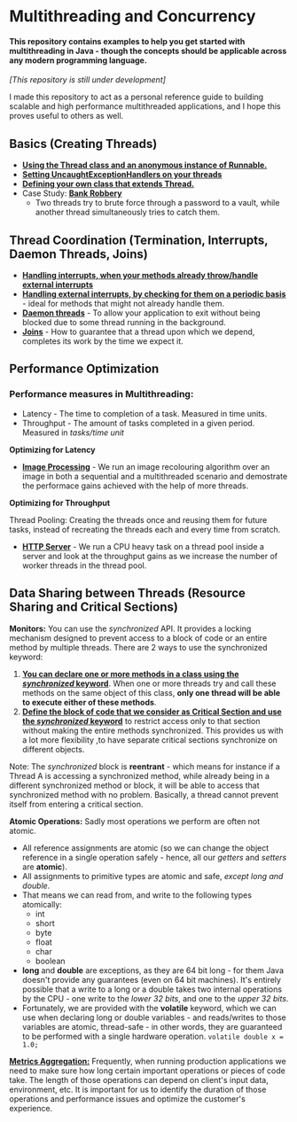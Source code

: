 # Multithreading and Concurrency
#### This repository contains examples to help you get started with multithreading in Java - though the concepts should be applicable across any modern programming language.

*[This repository is still under development]*

I made this repository to act as a personal reference guide to building scalable and high performance multithreaded applications, and I hope this proves useful to others as well.

## Basics (Creating Threads)
- [**Using the Thread class and an anonymous instance of Runnable.**](./src/com/jyotindersingh/Basics1.java)
- [**Setting UncaughtExceptionHandlers on your threads**](./src/com/jyotindersingh/Basics2.java)
- [**Defining your own class that extends Thread.**](./src/com/jyotindersingh/Basics3.java)
- Case Study: [**Bank Robbery**](./src/com/jyotindersingh/BankRobbery.java)
    - Two threads try to brute force through a password to a vault, while another thread simultaneously tries to catch them.

## Thread Coordination (Termination, Interrupts, Daemon Threads, Joins)
- [**Handling interrupts, when your methods already throw/handle external interrupts**](./src/com/jyotindersingh/ThreadCoordination.java)
- [**Handling external interrupts, by checking for them on a periodic basis**](./src/com/jyotindersingh/ThreadCoordinationIsInterrupted.java) - ideal for methods that might not already handle them.
- [**Daemon threads**](./src/com/jyotindersingh/ThreadCoordinationDaemon.java) - To allow your application to exit without being blocked due to some thread running in the background.
- [**Joins**](./src/com/jyotindersingh/ThreadCoordinationJoins.java) - How to guarantee that a thread upon which we depend, completes its work by the time we expect it.
 
 ## Performance Optimization
 ### Performance measures in Multithreading:
 - Latency - The time to completion of a task. Measured in time units.
 - Throughput - The amount of tasks completed in a given period. Measured in *tasks/time unit* 
 
 **Optimizing for Latency**
 - [**Image Processing**](./src/com/jyotindersingh/ImageProcessing.java) - We run an image recolouring algorithm over an image in both a sequential and a multithreaded scenario and demostrate the performace gains achieved with the help of more threads.
 
 **Optimizing for Throughput**
 
 Thread Pooling: Creating the threads once and reusing them for future tasks, instead of recreating the threads each and every time from scratch.
 - [**HTTP Server**](./src/com/jyotindersingh/ThroughputHttpServer.java) - We run a CPU heavy task on a thread pool inside a server and look at the throughput gains as we increase the number of worker threads in the thread pool.
 
 
 ## Data Sharing between Threads (Resource Sharing and Critical Sections)
 **Monitors:** You can use the *synchronized* API. It provides a locking mechanism designed to prevent access to a block of code or an entire method by multiple threads.
 There are 2 ways to use the synchronized keyword:
 1. [**You can declare one or more methods in a class using the *synchronized* keyword**](./src/com/jyotindersingh/RaceCondition.java). When one or more threads try and call these methods on the same object of this class, **only one thread will be able to execute either of these methods**.
 1. [**Define the block of code that we consider as Critical Section and use the *synchronized* keyword**](./src/com/jyotindersingh/RaceCondition2.java) to restrict access only to that section without making the entire methods synchronized. This provides us with a lot more flexibility ,to have separate critical sections synchronize on different objects.
 
 Note: The *synchronized* block is **reentrant** - which means for instance if a Thread A is accessing a synchronized method, while already being in a different synchronized method or block, it will be able to access that synchronized method with no problem. Basically, a thread cannot prevent itself from entering a critical section.
 
 **Atomic Operations:** Sadly most operations we perform are often not atomic.
 - All reference assignments are atomic (so we can change the object reference in a single operation safely - hence, all our *getters* and *setters* are **atomic**).
 - All assignments to primitive types are atomic and safe, *except long and double*.
 - That means we can read from, and write to the following types atomically:
    - int
    - short
    - byte
    - float
    - char
    - boolean
 - **long** and **double** are exceptions, as they are 64 bit long - for them Java doesn't provide any guarantees (even on 64 bit machines). It's entirely possible that a write to a long or a double takes two internal operations by the CPU - one write to the *lower 32 bits*, and one to the *upper 32 bits*.
 - Fortunately, we are provided with the **volatile** keyword, which we can use when declaring long or double variables - and reads/writes to those variables are atomic, thread-safe - in other words, they are guaranteed to be performed with a single hardware operation. ```volatile double x = 1.0;```
 
[**Metrics Aggregation:**](./src/com/jyotindersingh/MetricAggregation.java) Frequently, when running production applications we need to make sure how long certain important operations or pieces of code take. The length of those operations can depend on client's input data, environment, etc. It is important for us to identify the duration of those operations and performance issues and optimize the customer's experience.